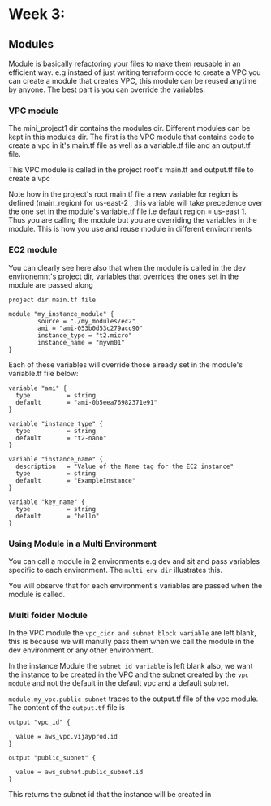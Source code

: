 # Week 3: 
## Modules

Module is basically refactoring your files to make them reusable in an efficient way. e.g instaed of just writing terraform code to create a VPC you can create a module that creates VPC, this module can be reused anytime by anyone. The best part is you can override the variables.

### VPC module
The mini_project1 dir contains the modules dir. Different modules can be kept in this modules dir. The first is the VPC module that contains code to create a vpc in it's main.tf file as well as a variable.tf file and an output.tf file.

This VPC module is called in the project root's main.tf and output.tf file to create a vpc

Note how in the project's root main.tf file a new variable for region is defined (main_region) for us-east-2 , this variable will take precedence over the one set in the module's variable.tf file i.e default region = us-east 1. 
Thus you are calling the module but you are overriding the variables in the module.  This is how you use and reuse module in different environments

### EC2 module

You can clearly see here also that when the module is called in the dev environemnt's project dir, variables that overrides the ones set in the module are passed along

`project dir main.tf file`
```
module "my_instance_module" {
        source = "./my_modules/ec2"
        ami = "ami-053b0d53c279acc90"
        instance_type = "t2.micro"
        instance_name = "myvm01"
}
``` 
Each of these variables will override those already set in the module's variable.tf file below:

```
variable "ami" {
  type          = string
  default       = "ami-0b5eea76982371e91"
}

variable "instance_type" {
  type          = string
  default       = "t2-nano"
}

variable "instance_name" {
  description   = "Value of the Name tag for the EC2 instance"
  type          = string
  default       = "ExampleInstance"
}

variable "key_name" {
  type          = string
  default       = "hello"
}

```

### Using Module in a Multi Environment 

You can call a module in 2 environments e.g dev and sit and pass variables specific to each environment. The `multi_env dir` illustrates this.

You will observe that for each environment's variables are passed when the  module is called.

### Multi folder Module

In the VPC module the `vpc_cidr and subnet block variable` are left blank, this is because we will manully pass them when we call the module in the dev environment or any other environment.

In the instance Module the `subnet id variable` is left blank also, we want the instance to be created in the VPC and the subnet created by the `vpc module` and not the default in the default vpc and a default subnet. 

`module.my_vpc.public subnet` traces to the output.tf file of the vpc module. The content of the `output.tf` file is 


```
output "vpc_id" {

  value = aws_vpc.vijayprod.id
}

output "public_subnet" {

  value = aws_subnet.public_subnet.id
}
```

This returns the subnet id that the instance will be created in